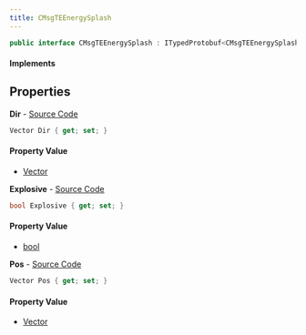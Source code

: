 ```yaml
---
title: CMsgTEEnergySplash
---
```


```csharp
public interface CMsgTEEnergySplash : ITypedProtobuf<CMsgTEEnergySplash>, INativeHandle, INetMessage<CMsgTEEnergySplash>, IDisposable
```

#### Implements

## Properties

**Dir** - [Source Code](https://github.com/swiftly-solution/swiftlys2/blob/main/managed/src/SwiftlyS2.Generated/Protobufs/Interfaces/CMsgTEEnergySplash.cs#L21)

```csharp
Vector Dir { get; set; }
```

#### Property Value

- [Vector](/docs/api/shared/natives/vector)

**Explosive** - [Source Code](https://github.com/swiftly-solution/swiftlys2/blob/main/managed/src/SwiftlyS2.Generated/Protobufs/Interfaces/CMsgTEEnergySplash.cs#L24)

```csharp
bool Explosive { get; set; }
```

#### Property Value

- [bool](https://learn.microsoft.com/dotnet/api/system.boolean)

**Pos** - [Source Code](https://github.com/swiftly-solution/swiftlys2/blob/main/managed/src/SwiftlyS2.Generated/Protobufs/Interfaces/CMsgTEEnergySplash.cs#L18)

```csharp
Vector Pos { get; set; }
```

#### Property Value

- [Vector](/docs/api/shared/natives/vector)

